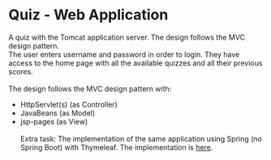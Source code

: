 # Quiz - Web Application
A quiz with the Tomcat application server. The design follows the MVC design pattern. <br>
The user enters username and password in order to login. They have access to the home page with all the available quizzes and all their previous scores. 
<br> <br>
The design follows the MVC design pattern with:
* HttpServlet(s) (as Controller)
* JavaBeans (as Model)
* jsp-pages (as View)
<br> <br>
Extra task: The implementation of the same application using Spring (no Spring Boot) with Thymeleaf. The implementation is [here](https://github.com/xrisaD/NetworkProgramming-Assignment3).

